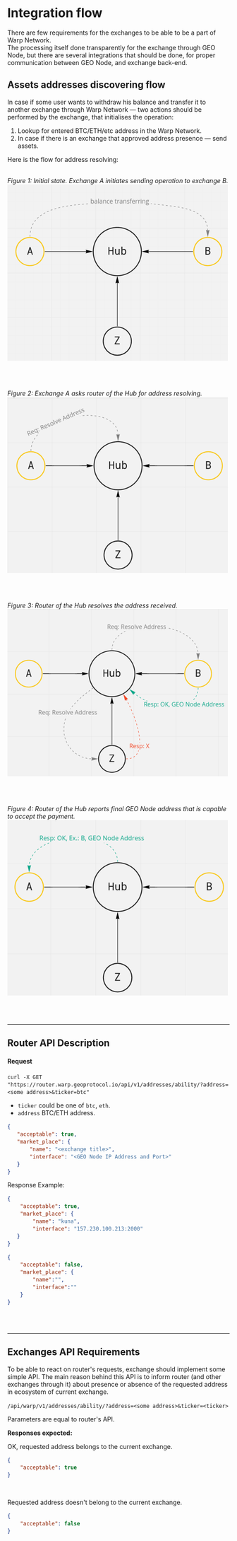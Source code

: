 

# Integration flow
There are few requirements for the exchanges to be able to be a part of Warp Network. <br/>
The processing itself done transparently for the exchange through GEO Node, 
but there are several integrations that should be done, for proper communication between GEO Node, 
and exchange back-end. 

## Assets addresses discovering flow
In case if some user wants to withdraw his balance 
and transfer it to another exchange through Warp Network — 
two actions should be performed by the exchange, that initialises the operation:

1. Lookup for entered BTC/ETH/etc address in the Warp Network.
1. In case if there is an exchange that approved address presence — send assets.  

Here is the flow for address resolving:
<br/>
<br/>

_Figure 1: Initial state. Exchange A initiates sending operation to exchange B._ <br/>
![image](https://github.com/warp-network/Documentation/blob/master/content/integration/img/1.png?raw=true)

<br/>
<br/>

_Figure 2: Exchange A asks router of the Hub for address resolving._ <br/>
![image](https://github.com/warp-network/Documentation/blob/master/content/integration/img/2.png?raw=true)

<br/>
<br/>

_Figure 3: Router of the Hub resolves the address received._ <br/>
![image](https://github.com/warp-network/Documentation/blob/master/content/integration/img/3.png?raw=true)

<br/>
<br/>

_Figure 4: Router of the Hub reports final GEO Node address that is capable to accept the payment._ <br/>
![image](https://github.com/warp-network/Documentation/blob/master/content/integration/img/4.png?raw=true)

<br/>
<br/>

<hr>

## Router API Description
#### Request
`curl -X GET "https://router.warp.geoprotocol.io/api/v1/addresses/ability/?address=<some address>&ticker=btc"`

* `ticker` could be one of `btc`, `eth`.
* `address` BTC/ETH address. 

```json
{
   "acceptable": true,
   "market_place": {
       "name": "<exchange title>",
       "interface": "<GEO Node IP Address and Port>"
   }
}
```

Response Example:
```json
{
    "acceptable": true,
    "market_place": {
        "name": "kuna",
        "interface": "157.230.100.213:2000"
   }
}
```

```json
{
    "acceptable": false,
    "market_place": {
        "name":"",
        "interface":""
    }
}
```

<br/>
<br/>

<hr>

## Exchanges API Requirements
To be able to react on router's requests, exchange should implement some simple API.
The main reason behind this API is to inform router (and other exchanges through it) 
about presence or absence of the requested address in ecosystem of current exchange.

`/api/warp/v1/addresses/ability/?address=<some address>&ticker=<ticker>`

Parameters are equal to router's API.

**Responses expected:**

OK, requested address belongs to the current exchange. 
```json
{
    "acceptable": true
}
``` 

<br/>

Requested address doesn't belong to the current exchange.
```json
{
    "acceptable": false
}
``` 